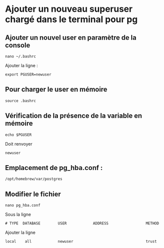 # Ajouter un nouveau superuser chargé dans le terminal pour pg

## Ajouter un nouvel user en paramètre de la console
```
nano ~/.bashrc
```
Ajouter la ligne :
```
export PGUSER=newuser
```
## Pour charger le user en mémoire
```
source .bashrc
```
## Vérification de la présence de la variable en mémoire
```
echo $PGUSER
```
Doit renvoyer
```
newuser
```
## Emplacement de pg_hba.conf :
```
/opt/homebrew/var/postgres
```
## Modifier le fichier
```
nano pg_hba.conf
```
Sous la ligne
```
# TYPE  DATABASE        USER            ADDRESS                 METHOD
```
Ajouter la ligne
```
local    all            newuser                                 trust
```